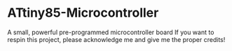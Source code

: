 # ATtiny85-Microcontroller
A small, powerful pre-programmed microcontroller board
If you want to respin this project, please acknowledge me
and give me the proper credits!
